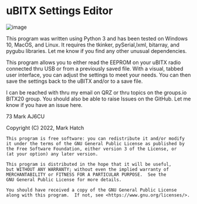 # uBITX Settings Editor

![image](https://user-images.githubusercontent.com/70183884/200955633-4e262957-832f-4ed5-b3e4-5de793bb755b.png)


This program was written using Python 3 and has been tested on Windows 10, MacOS, and Linux. It requires the tkinker, pySerial,lxml, bitarray, and pygubu libraries. Let me know if you find any other unusual dependencies.

This program allows you to either read the EEPROM on your uBITX radio connected thru USB or from a previously saved file. With a visual, tabbed user interface, you can adjust the settings to meet your needs. You can then save the settings back to the uBITX and/or to a save file.  

I can be reached with thru my email on QRZ or thru topics on the groups.io BITX20 group. You should also be able to raise Issues on the GitHub. Let me know if you have an issue here.

73
Mark
AJ6CU  

Copyright (C) 2022,  Mark Hatch

    This program is free software: you can redistribute it and/or modify
    it under the terms of the GNU General Public License as published by
    the Free Software Foundation, either version 3 of the License, or
    (at your option) any later version.

    This program is distributed in the hope that it will be useful,
    but WITHOUT ANY WARRANTY; without even the implied warranty of
    MERCHANTABILITY or FITNESS FOR A PARTICULAR PURPOSE.  See the
    GNU General Public License for more details.

    You should have received a copy of the GNU General Public License
    along with this program.  If not, see <https://www.gnu.org/licenses/>.
